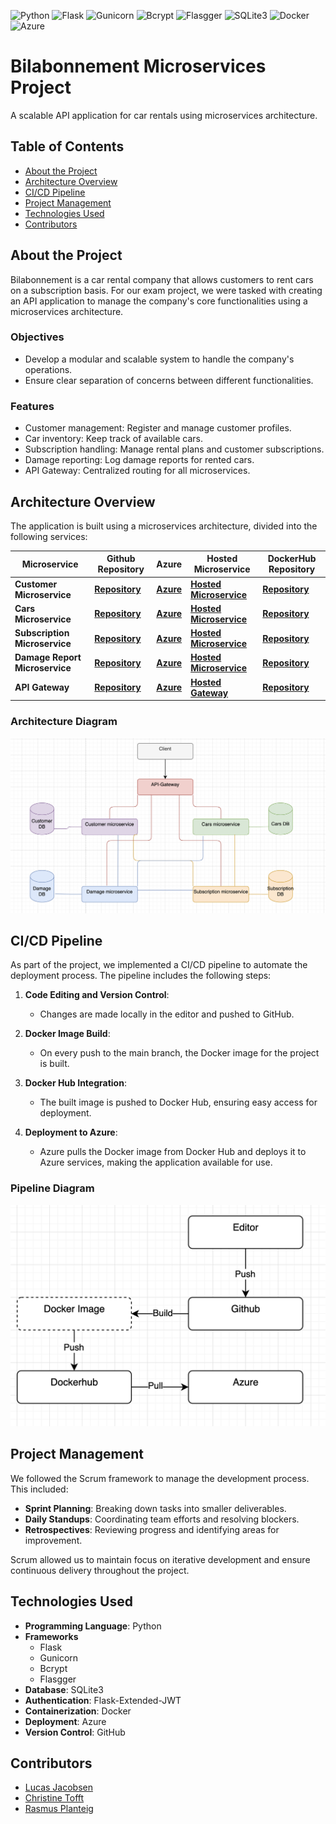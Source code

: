 ![Python](https://img.shields.io/badge/Python-3.9-blue) 
![Flask](https://img.shields.io/badge/Flask-2.0-blue) 
![Gunicorn](https://img.shields.io/badge/Gunicorn-Enabled-blue) 
![Bcrypt](https://img.shields.io/badge/Bcrypt-Enabled-blue) 
![Flasgger](https://img.shields.io/badge/Flasgger-Enabled-blue) 
![SQLite3](https://img.shields.io/badge/SQLite3-v3.36.0-blue) 
![Docker](https://img.shields.io/badge/Docker-Enabled-blue) 
![Azure](https://img.shields.io/badge/Azure-Enabled-blue)
# Bilabonnement Microservices Project
A scalable API application for car rentals using microservices architecture.

## Table of Contents
- [About the Project](#about-the-project)
- [Architecture Overview](#architecture-overview)
- [CI/CD Pipeline](#cicd-pipeline)
- [Project Management](#project-management)
- [Technologies Used](#technologies-used)
- [Contributors](#contributors)

## About the Project
Bilabonnement is a car rental company that allows customers to rent cars on a subscription basis. 
For our exam project, we were tasked with creating an API application to manage the company's core functionalities using a microservices architecture.

### Objectives
- Develop a modular and scalable system to handle the company's operations.
- Ensure clear separation of concerns between different functionalities.

### Features
- Customer management: Register and manage customer profiles.
- Car inventory: Keep track of available cars.
- Subscription handling: Manage rental plans and customer subscriptions.
- Damage reporting: Log damage reports for rented cars.
- API Gateway: Centralized routing for all microservices.


## Architecture Overview
The application is built using a microservices architecture, divided into the following services:

| **Microservice**            | **Github Repository**                                                                                                                                         | **Azure**                                                                                                                                                                     | **Hosted Microservice**                                                                                                                                                                   | **DockerHub Repository**                                                                                                 |
|-----------------------------|-------------------------------------------------------------------------------------------------------------------------------------------------------------|-------------------------------------------------------------------------------------------------------------------------------------------------------------------------------|-----------------------------------------------------------------------------------------------------------------------------------------------------------------------------------------|--------------------------------------------------------------------------------------------------------------------------|
| **Customer Microservice**    | [**Repository**](https://github.com/ITA23-Studiegruppe-D-Bilabonnement/Customer-microservice)                                                                            | [**Azure**](https://portal.azure.com/#@stud.kea.dk/resource/subscriptions/fa4e99f2-bbe7-4cca-b3ca-46e70febed28/resourceGroups/Eksamensprojekt-BIlabonnement/providers/Microsoft.Web/sites/Customer-microservice/appServices)    | [**Hosted Microservice**](https://customer-microservice-b4dsccfkbffjh5cv.northeurope-01.azurewebsites.net)                                      | [**Repository**](https://hub.docker.com/r/planteig/customer-microservice)                                                         |
| **Cars Microservice**        | [**Repository**](https://github.com/ITA23-Studiegruppe-D-Bilabonnement/Cars-microservice)                                                                                | [**Azure**](https://portal.azure.com/#@stud.kea.dk/resource/subscriptions/fa4e99f2-bbe7-4cca-b3ca-46e70febed28/resourceGroups/Eksamensprojekt-BIlabonnement/providers/Microsoft.Web/sites/Cars-microservice/appServices)           | [**Hosted Microservice**](https://cars-microservice-a7g2hqakb2cjffef.northeurope-01.azurewebsites.net)                                           | [**Repository**](https://hub.docker.com/r/planteig/cars-microservice)                                                             |
| **Subscription Microservice**| [**Repository**](https://github.com/ITA23-Studiegruppe-D-Bilabonnement/Subscription-microservice)                                                                       | [**Azure**](https://portal.azure.com/#@stud.kea.dk/resource/subscriptions/fa4e99f2-bbe7-4cca-b3ca-46e70febed28/resourceGroups/Eksamensprojekt-BIlabonnement/providers/Microsoft.Web/sites/Subscription-microservice/appServices) | [**Hosted Microservice**](https://subscription-microservice-gxbuenczgcd5hfe4.northeurope-01.azurewebsites.net)                                   | [**Repository**](https://hub.docker.com/r/planteig/subscription-microservice)                                                     |
| **Damage Report Microservice** | [**Repository**](https://github.com/ITA23-Studiegruppe-D-Bilabonnement/Damage-report-microservice)                                                                    | [**Azure**](https://portal.azure.com/#@stud.kea.dk/resource/subscriptions/fa4e99f2-bbe7-4cca-b3ca-46e70febed28/resourceGroups/Eksamensprojekt-BIlabonnement/providers/Microsoft.Web/sites/damagereport-microservice/appServices) | [**Hosted Microservice**](https://damagereport-microservice-gpfchac2c4c9hzdc.northeurope-01.azurewebsites.net)                                 | [**Repository**](https://hub.docker.com/r/planteig/damagereport-microservice)                                                     |
| **API Gateway**              | [**Repository**](https://github.com/ITA23-Studiegruppe-D-Bilabonnement/API-gateway)                                                                                   | [**Azure**](https://portal.azure.com/#@stud.kea.dk/resource/subscriptions/fa4e99f2-bbe7-4cca-b3ca-46e70febed28/resourcegroups/Eksamensprojekt-BIlabonnement/providers/Microsoft.Web/sites/API-gatewayservice/appServices)        | [**Hosted Gateway**](https://api-gatewayservice-cbc0dydhctg9g0hk.northeurope-01.azurewebsites.net)                                         | [**Repository**](https://hub.docker.com/r/planteig/api-gatewayservice)                                                             |


### Architecture Diagram
![Architecture Diagram](https://github.com/ITA23-Studiegruppe-D-Bilabonnement/.github/blob/cab92c4659e9e3df3c68fee52ff1bae972b7b31f/Arkitekturdiagram%20v2.png)

## CI/CD Pipeline

As part of the project, we implemented a CI/CD pipeline to automate the deployment process. The pipeline includes the following steps:

1. **Code Editing and Version Control**:
   - Changes are made locally in the editor and pushed to GitHub.

2. **Docker Image Build**:
   - On every push to the main branch, the Docker image for the project is built.

3. **Docker Hub Integration**:
   - The built image is pushed to Docker Hub, ensuring easy access for deployment.

4. **Deployment to Azure**:
   - Azure pulls the Docker image from Docker Hub and deploys it to Azure services, making the application available for use.

### Pipeline Diagram
![CI/CD Pipeline](https://github.com/ITA23-Studiegruppe-D-Bilabonnement/.github/blob/cab92c4659e9e3df3c68fee52ff1bae972b7b31f/Deployment%20process.png)

## Project Management

We followed the Scrum framework to manage the development process. This included:
- **Sprint Planning**: Breaking down tasks into smaller deliverables.
- **Daily Standups**: Coordinating team efforts and resolving blockers.
- **Retrospectives**: Reviewing progress and identifying areas for improvement.

Scrum allowed us to maintain focus on iterative development and ensure continuous delivery throughout the project.

## Technologies Used
- **Programming Language**: Python
- **Frameworks**
   - Flask
   - Gunicorn
   - Bcrypt
   - Flasgger
- **Database**: SQLite3
- **Authentication**: Flask-Extended-JWT
- **Containerization**: Docker
- **Deployment**: Azure
- **Version Control**: GitHub


## Contributors
- [Lucas Jacobsen](https://github.com/LucasFJ-2023)
- [Christine Tofft](https://github.com/christinetofft)
- [Rasmus Planteig](https://github.com/Planteig1)

